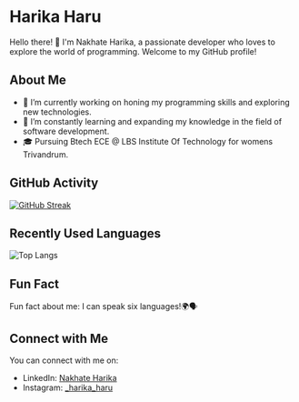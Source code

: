 # Harika Haru

Hello there! 👋 I'm Nakhate Harika, a passionate developer who loves to explore the world of programming. Welcome to my GitHub profile!

## About Me

- 🔭 I’m currently working on honing my programming skills and exploring new technologies.
- 🌱 I’m constantly learning and expanding my knowledge in the field of software development.
- 🎓 Pursuing Btech ECE @ LBS Institute Of Technology for womens Trivandrum.

## GitHub Activity

[![GitHub Streak](https://github-readme-streak-stats.herokuapp.com/?user=harika-haru)](https://github.com/harika-haru)

## Recently Used Languages

![Top Langs](https://github-readme-stats.vercel.app/api/top-langs/?username=harika-haru&layout=compact)

## Fun Fact

Fun fact about me: I can speak six languages!🌍🗣️

## Connect with Me

You can connect with me on:

- LinkedIn: [Nakhate Harika]([https://www.linkedin.com/in/your_linkedin_profile](https://www.linkedin.com/in/nakhate-harika))
- Instagram: [_harika_haru]([https://www.instagram.com/your_instagram_account/](https://instagram.com/_harika_haru?igshid=YmMyMTA2M2Y=))

